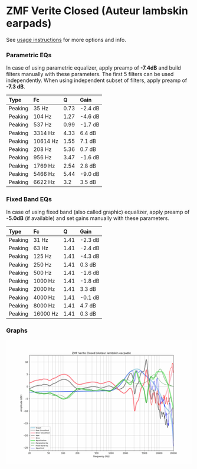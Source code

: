 # ZMF Verite Closed (Auteur lambskin earpads)
See [usage instructions](https://github.com/jaakkopasanen/AutoEq#usage) for more options and info.

### Parametric EQs
In case of using parametric equalizer, apply preamp of **-7.4dB** and build filters manually
with these parameters. The first 5 filters can be used independently.
When using independent subset of filters, apply preamp of **-7.3 dB**.

| Type    | Fc       |    Q | Gain    |
|:--------|:---------|:-----|:--------|
| Peaking | 35 Hz    | 0.73 | -2.4 dB |
| Peaking | 104 Hz   | 1.27 | -4.6 dB |
| Peaking | 537 Hz   | 0.99 | -1.7 dB |
| Peaking | 3314 Hz  | 4.33 | 6.4 dB  |
| Peaking | 10614 Hz | 1.55 | 7.1 dB  |
| Peaking | 208 Hz   | 5.36 | 0.7 dB  |
| Peaking | 956 Hz   | 3.47 | -1.6 dB |
| Peaking | 1769 Hz  | 2.54 | 2.8 dB  |
| Peaking | 5466 Hz  | 5.44 | -9.0 dB |
| Peaking | 6622 Hz  | 3.2  | 3.5 dB  |

### Fixed Band EQs
In case of using fixed band (also called graphic) equalizer, apply preamp of **-5.0dB**
(if available) and set gains manually with these parameters.

| Type    | Fc       |    Q | Gain    |
|:--------|:---------|:-----|:--------|
| Peaking | 31 Hz    | 1.41 | -2.3 dB |
| Peaking | 63 Hz    | 1.41 | -2.4 dB |
| Peaking | 125 Hz   | 1.41 | -4.3 dB |
| Peaking | 250 Hz   | 1.41 | 0.3 dB  |
| Peaking | 500 Hz   | 1.41 | -1.6 dB |
| Peaking | 1000 Hz  | 1.41 | -1.8 dB |
| Peaking | 2000 Hz  | 1.41 | 3.3 dB  |
| Peaking | 4000 Hz  | 1.41 | -0.1 dB |
| Peaking | 8000 Hz  | 1.41 | 4.7 dB  |
| Peaking | 16000 Hz | 1.41 | 0.3 dB  |

### Graphs
![](./ZMF%20Verite%20Closed%20(Auteur%20lambskin%20earpads).png)